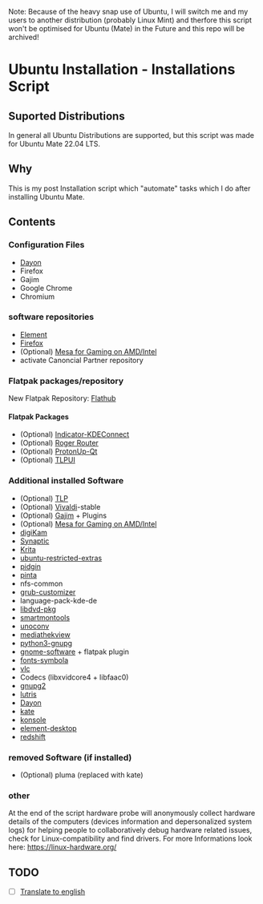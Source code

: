 Note: Because of the heavy snap use of Ubuntu, I will switch me and my users to another distribution (probably Linux Mint) and therfore this script won't be optimised for Ubuntu (Mate) in the Future and this repo will be archived!

# Ubuntu Installation - Installations Script
## Suported Distributions
In general all Ubuntu Distributions are supported, but this script was made for Ubuntu Mate 22.04 LTS.

## Why
This is my post Installation script which "automate" tasks which I do after installing Ubuntu Mate.

## Contents
### Configuration Files
- [Dayon](https://github.com/RetGal/Dayon)
- Firefox
- Gajim
- Google Chrome
- Chromium

### software repositories
- [Element](https://element.io/get-started)
- [Firefox](https://launchpad.net/~mozillateam/+archive/ubuntu/ppa) 
- (Optional) [Mesa for Gaming on AMD/Intel](https://github.com/ValveSoftware/Proton/wiki/Requirements#amdintel)
- activate Canoncial Partner repository

### Flatpak packages/repository
New Flatpak Repository: [Flathub](https://flathub.org)
#### Flatpak Packages
- (Optional) [Indicator-KDEConnect](https://flathub.org/apps/details/com.github.bajoja.indicator-kdeconnect)
- (Optional) [Roger Router](https://flathub.org/apps/details/org.tabos.roger)
- (Optional) [ProtonUp-Qt](https://flathub.org/apps/details/net.davidotek.pupgui2)
- (Optional) [TLPUI](https://flathub.org/apps/com.github.d4nj1.tlpui)

### Additional installed Software
- (Optional) [TLP](https://linrunner.de/tlp/)
- (Optional) [Vivaldi](https://vivaldi.com/de/)-stable
- (Optional) [Gajim](https://gajim.org/) + Plugins
- (Optional) [Mesa for Gaming on AMD/Intel](https://github.com/ValveSoftware/Proton/wiki/Requirements#amdintel)
- [digiKam](https://www.digikam.org/)
- [Synaptic](https://www.nongnu.org/synaptic/)
- [Krita](https://krita.org)
- [ubuntu-restricted-extras](https://help.ubuntu.com/community/RestrictedFormats)
- [pidgin](https://www.pidgin.im/)
- [pinta](https://www.pinta-project.com/)
- nfs-common
- [grub-customizer](https://launchpad.net/grub-customizer)
- language-pack-kde-de
- [libdvd-pkg](https://www.videolan.org/developers/libdvdcss.html)
- [smartmontools](https://www.smartmontools.org/)
- [unoconv](https://github.com/unoconv/unoconv)
- [mediathekview](https://mediathekview.de/)
- [python3-gnupg](https://pypi.org/project/python-gnupg/)
- [gnome-software](https://gitlab.gnome.org/GNOME/gnome-software) + flatpak plugin
- [fonts-symbola](https://fontlibrary.org/de/font/symbola)
- [vlc](https://www.videolan.org/vlc/index.de.html)
- Codecs (libxvidcore4 + libfaac0)
- [gnupg2](https://gnupg.org/)
- [lutris](https://lutris.net/)
- [Dayon](https://github.com/RetGal/Dayon)
- [kate](https://kate-editor.org)
- [konsole](https://konsole.kde.org/)
- [element-desktop](https://element.io/get-started)
- [redshift](http://jonls.dk/redshift/)

### removed Software (if installed)
- (Optional) pluma (replaced with kate)

### other
At the end of the script hardware probe will anonymously collect hardware details of the computers (devices information and depersonalized system logs) for helping people to collaboratively debug hardware related issues, check for Linux-compatibility and find drivers. For more Informations look here: https://linux-hardware.org/

## TODO
- [ ] [Translate to english](https://github.com/Ubuntu-Installation/Installations-Script/issues/1)
